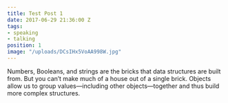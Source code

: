 ```yaml
---
title: Test Post 1
date: 2017-06-29 21:36:00 Z
tags:
- speaking
- talking
position: 1
image: "/uploads/DCsIHx5VoAA998W.jpg"
---
```


Numbers, Booleans, and strings are the bricks that data structures are built from. But you can’t make much of a house out of a single brick. Objects allow us to group values—including other objects—together and thus build more complex structures.

